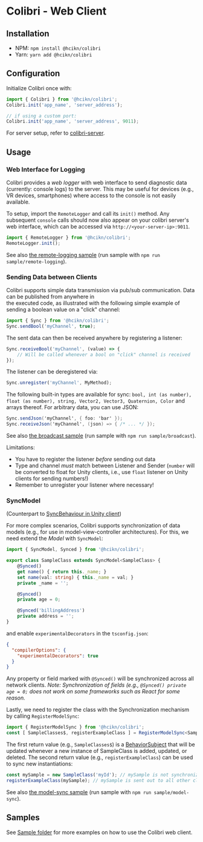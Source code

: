 # Colibri - Web Client

## Installation

- NPM: `npm install @hcikn/colibri`
- Yarn: `yarn add @hcikn/colibri`

## Configuration

Initialize Colibri once with:

```ts
import { Colibri } from '@hcikn/colibri';
Colibri.init('app_name', 'server_address');

// if using a custom port:
Colibri.init('app_name', 'server_address', 9011);
```

For server setup, refer to [colibri-server](../colibri-server/).

## Usage

### Web Interface for Logging

Colibri provides a _web logger_ with web interface to send diagnostic data (currently: console logs) to the server. This may be useful for devices (e.g., VR devices, smartphones) where access to the console is not easily available.

To setup, import the `RemoteLogger` and call its `init()` method. Any subsequent `console` calls should now also appear on your colibri server's web interface, which can be accessed via `http://<your-server-ip>:9011`.

```ts
import { RemoteLogger } from '@hcikn/colibri';
RemoteLogger.init();
```

See also [the remote-logging sample](samples/remote-logging.ts) (run sample with `npm run sample/remote-logging`).

### Sending Data between Clients

Colibri supports simple data transmission via pub/sub communication. Data can be published from anywhere in  
the executed code, as illustrated with the following simple example of sending a boolean value on a "click" channel:

```ts
import { Sync } from '@hcikn/colibri';
Sync.sendBool('myChannel', true);
```

The sent data can then be received anywhere by registering a listener:

```ts
Sync.receiveBool('myChannel', (value) => {
    // Will be called whenever a bool on "click" channel is received
});
```

The listener can be deregistered via:

```ts
Sync.unregister('myChannel', MyMethod);
```

The following built-in types are available for sync: `bool, int (as number), float (as number), string, Vector2, Vector3, Quaternion, Color` and arrays thereof. For arbitrary data, you can use JSON:

```c#
Sync.sendJson('myChannel', { foo: 'bar' });
Sync.receiveJson('myChannel', (json) => { /* ... */ });
```

See also [the broadcast sample](samples/broadcast.ts) (run sample with `npm run sample/broadcast`).

Limitations:

- You have to register the listener _before_ sending out data
- Type and channel _must_ match between Listener and Sender (`number` will be converted to float for Unity clients, i.e., use `float` listener on Unity clients for sending numbers!)
- Remember to unregister your listener where necessary!

### SyncModel

(Counterpart to [SyncBehaviour in Unity client](../colibri-unity#SyncBehaviour))

For more complex scenarios, Colibri supports synchronization of data models (e.g., for use in model-view-controller architectures). For this, we need extend the _Model_ with `SyncModel`:

```ts
import { SyncModel, Synced } from '@hcikn/colibri';

export class SampleClass extends SyncModel<SampleClass> {
    @Synced()
    get name() { return this._name; }
    set name(val: string) { this._name = val; }
    private _name = '';

    @Synced()
    private age = 0;

    @Synced('billingAddress')
    private address = '';
}
```

and enable `experimentalDecorators` in the `tsconfig.json`:

```json
{
  "compilerOptions": {
    "experimentalDecorators": true
  }
}

```

Any property or field marked with `@Synced()` will be synchronized across all network clients. *Note: Synchronization of fields (e.g., `@Synced() private age = 0;` does not work on some frameworks such as React for some reason.*

Lastly, we need to register the class with the Synchronization mechanism by calling `RegisterModelSync`:

```ts
import { RegisterModelSync } from '@hcikn/colibri';
const [ SampleClasses$, registerExampleClass ] = RegisterModelSync<SampleClass>({ type: SampleClass });
```

The first return value (e.g., `SampleClasses$`) is a [BehaviorSubject](https://www.learnrxjs.io/learn-rxjs/subjects/behaviorsubject) that will be updated whenever a new instance of SampleClass is added, updated, or deleted. The second return value (e.g., `registerExampleClass`) can be used to sync new instantiations:

```ts
const mySample = new SampleClass('myId'); // mySample is not synchronized across clients yet
registerExampleClass(mySample); // mySample is sent out to all other clients and will be synchronized
```

See also [the model-sync sample](samples/model-sync.ts) (run sample with `npm run sample/model-sync`).

## Samples

See [Sample folder](samples/) for more examples on how to use the Colibri web client.
